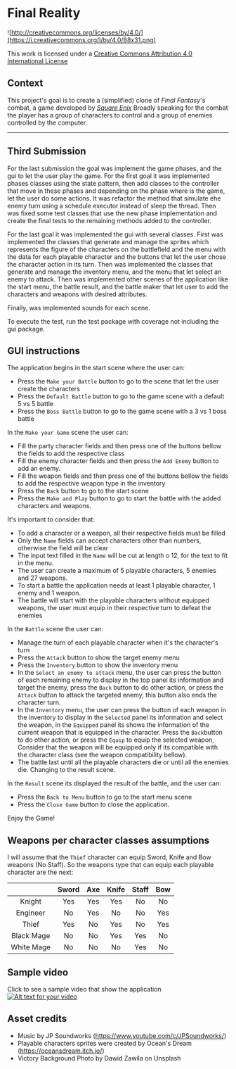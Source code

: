 Final Reality
=============

![http://creativecommons.org/licenses/by/4.0/](https://i.creativecommons.org/l/by/4.0/88x31.png)

This work is licensed under a 
[Creative Commons Attribution 4.0 International License](http://creativecommons.org/licenses/by/4.0/)

Context
-------

This project's goal is to create a (simplified) clone of _Final Fantasy_'s combat, a game developed
by [_Square Enix_](https://www.square-enix.com)
Broadly speaking for the combat the player has a group of characters to control and a group of 
enemies controlled by the computer.

---

Third Submission
-------
For the last submission the goal was implement the game phases, and the gui to let the user play the game.
For the first goal it was implemented phases classes using the state pattern, then add classes to the controller that move in these 
phases and depending on the phase where is the game, let the user do some actions. It was refactor the method that simulate ehe enemy turn 
using a schedule executor instead of sleep the thread. Then was fixed some test classes that use the new phase implementation and 
create the final tests to the remaining methods added to the controller.

For the last goal it was implemented the gui with several classes. First was implemented the classes that generate and manage the sprites
which represents the figure of the characters on the battlefield and the menu with the data for each playable character and the buttons that let 
the user chose the character action in its turn.
Then was implemented the classes that generate and manage the inventory menu, and the menu that let select an enemy to attack. Then was 
implemented other scenes of the application like the start menu, the battle result, and the battle maker that let user to add the 
characters and weapons with desired attributes.

Finally, was implemented sounds for each scene.

To execute the test, run the test package with coverage not including the gui package.

GUI instructions
-------
The application begins in the start scene where the user can:
- Press the ``Make your Battle`` button to go to the scene that let the user create the characters
- Press the ``Default Battle`` button to go to the game scene with a default 5 vs 5 battle
- Press the ``Boss Battle`` button to go to the game scene with a 3 vs 1 boss battle

In the ``Make your Game`` scene the user can:
- Fill the party character fields and then press one of the buttons bellow the fields to add the respective class
- Fill the enemy character fields and then press the ``Add Enemy`` button to add an enemy.
- Fill the weapon fields and then press one of the buttons bellow the fields to add the respective weapon type in the inventory
- Press the ``Back`` button to go to the start scene
- Press the ``Make and Play`` button to go to start the battle with the added characters and weapons.

It's important to consider that:
- To add a character or a weapon, all their respective fields must be filled
- Only the ``Name`` fields can accept characters other than numbers, otherwise the field will be clear
- The input text filled in the ``Name`` will be cut at length o 12, for the text to fit in the menu.
- The user can create a maximum of 5 playable characters, 5 enemies and 27 weapons.
- To start a battle the application needs at least 1 playable character, 1 enemy and 1 weapon.
- The battle will start with the playable characters without equipped weapons, the user must equip in their respective turn 
to defeat the enemies

In the ``Battle`` scene the user can:
- Manage the turn of each playable character when it's the character's turn
- Press the ``Attack`` button to show the target enemy menu
- Press the ``Inventory`` button to show the inventory menu
- In the ``Select an enemy to attack`` menu, the user can press the button of each remaining enemy to display in the top panel
its information and target the enemy, press the ``Back`` button to do other action, or press the ``Attack`` button to attack the targeted
 enemy, this button also ends the character turn.
- In the ``Inventory`` menu, the user can press the button of each weapon in the inventory to display in the ``Selected`` panel
its information and select the weapon, in the ``Equipped`` panel its shows the information of the current weapon that is equipped in the character.
Press the ``Back``button to do other action, or press the ``Equip`` to equip the selected weapon, Consider that the weapon will be equipped only if 
its compatible with the character class (see the weapon compatibility bellow).
- The battle last until all the playable characters die or until all the enemies die. Changing to the result scene.

In the ``Result`` scene its displayed the result of the battle, and the user can:
- Press the ``Back to Menu`` button to go to the start menu scene
- Press the ``Close Game`` button to close the application.

Enjoy the Game!

Weapons per character classes assumptions
-------

I will assume that the ``Thief`` character can equip Sword, Knife and Bow weapons (No Staff). 
So the weapons type that can equip each playable character are the next:

|            | Sword | Axe | Knife | Staff | Bow |
|:----------:|:-----:|:---:|:-----:|:-----:|:---:|
|   Knight   |  Yes  | Yes |  Yes  |   No  |  No |
|  Engineer  |   No  | Yes |   No  |   No  | Yes |
|    Thief   |  Yes  |  No |  Yes  |   No  | Yes |
| Black Mage |   No  |  No |  Yes  |  Yes  |  No |
| White Mage |   No  |  No |   No  |  Yes  |  No |

Sample video
-------
Click to see a sample video that show the application
[![Alt text for your video](https://img.youtube.com/vi/kwJvuvLzh-g/0.jpg)](https://youtu.be/kwJvuvLzh-g)

Asset credits
-------

- Music by JP Soundworks (https://www.youtube.com/c/JPSoundworks/)
- Playable characters sprites were created by Ocean's Dream (https://oceansdream.itch.io/)
- Victory Background Photo by Dawid Zawila on Unsplash           
                                 
